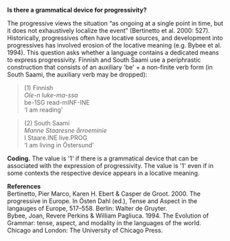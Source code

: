 **Is there a grammatical device for progressivity?**

The progressive views the situation “as ongoing at a single point in time, but it does not exhaustively localize the event” (Bertinetto et al. 2000: 527). Historically, progressives often have locative sources, and development into progressives has involved erosion of the locative meaning (e.g. Bybee et al. 1994). This question asks whether a language contains a dedicated means to express progressivity. Finnish and South Saami use a periphrastic construction that consists of an auxiliary 'be' + a non-finite verb form (in South Saami, the auxiliary verb may be dropped):

>(1) Finnish<br/>
>*Ole-n luke-ma-ssa*<br/>
>be-1SG read-mINF-INE<br/>
>‘I am reading’

>(2) South Saami<br/> 
>*Manne Staaresne årroeminie*<br/>
>I  Staare.INE live.PROG<br/> 
>‘I am living in Östersund’

**Coding.** The value is '1' if there is a grammatical device that can be associated with the expression of progressivity. The value is '1' even if in some contexts the respective device appears in a locative meaning.

**References**<br/>
Bertinetto, Pier Marco, Karen H. Ebert & Casper de Groot. 2000. The progressive in Europe. In Östen Dahl (ed.), Tense and Aspect in the langauges of Europe, 517–558. Berlin: Walter de Gruyter.<br/>
Bybee, Joan, Revere Perkins & William Pagliuca. 1994. The Evolution of Grammar: tense, aspect, and modality in the languages of the world. Chicago and London: The University of Chicago Press.
